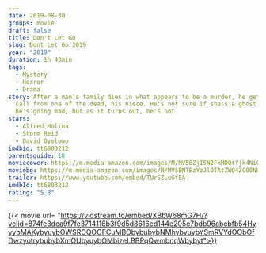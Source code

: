 ```yaml
---
date: 2019-08-30
groups: movie
draft: false
title: Don't Let Go
slug: Dont Let Go 2019
year: "2019"
duration: 1h 43min
tags:
  - Mystery
  - Horror
  - Drama
story: After a man's family dies in what appears to be a murder, he gets a phone
  call from one of the dead, his niece. He's not sure if she's a ghost or if
  he's going mad, but as it turns out, he's not.
stars:
  - Alfred Molina
  - Storm Reid
  - David Oyelowo
imdbid: tt6803212
parentsguide: 18
moviecover: https://m.media-amazon.com/images/M/MV5BZjI5N2FkMDQtYjk4Ni00N2U5LTlkZGQtMzY5ZTcwNTdjZWUyXkEyXkFqcGdeQXVyNjg3MDMxNzU@._V1_FMjpg_UY819_.jpg
moviebg: https://m.media-amazon.com/images/M/MV5BNTEzYzJlOTAtZWQ4ZC00NDhkLTk5NmItZDI2OWVhMTU0YjczXkEyXkFqcGdeQXVyMTk5MjkzMjU@._V1_FMjpg_UX1280_.jpg
trailer: https://www.youtube.com/embed/TUrSZLuGfEA
imdbId: tt6803212
rating: "5.8"
---
```


{{< movie url= "https://vidstream.to/embed/XBbW68mG7H/?vclid=874fe3dca9f7fe3714116b3f9d5d8616cd144e205e7bdb96abcbfb54HyyybMAKybyuybOWSRCQOOFCuMBObybubybNMhybyuybYSmRVYdOObOfDwzyotrybubybXmOUbyuybOMbizeLBBPqQwmbnqWbybyt">}}
